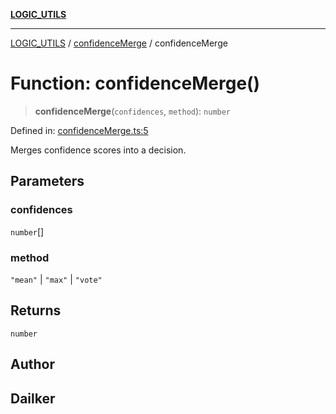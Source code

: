 [**LOGIC_UTILS**](../../README.md)

***

[LOGIC_UTILS](../../README.md) / [confidenceMerge](../README.md) / confidenceMerge

# Function: confidenceMerge()

> **confidenceMerge**(`confidences`, `method`): `number`

Defined in: [confidenceMerge.ts:5](https://github.com/dailker/everyutil/blob/9b590f3b464c4883aa51a0e840c616072d918dc8/src/logic/confidenceMerge.ts#L5)

Merges confidence scores into a decision.

## Parameters

### confidences

`number`[]

### method

`"mean"` | `"max"` | `"vote"`

## Returns

`number`

## Author

## Dailker
